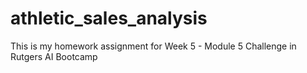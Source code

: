 # athletic_sales_analysis
This is my homework assignment for Week 5 - Module 5 Challenge in Rutgers AI Bootcamp
